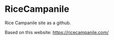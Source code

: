 # RiceCampanile
Rice Campanile site as a github.

Based on this website: https://ricecampanile.com/
